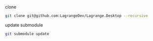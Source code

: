 clone

```bash
git clone git@github.com:LagrangeDev/Lagrange.Desktop --recursive
```

update submodule

```bash
git submodule update
```
